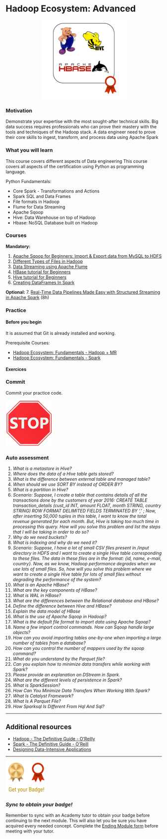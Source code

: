 # Hadoop Ecosystem: Advanced

<p align="center">
<img src="../assets/hadoop_advanced.png"> 
</p>

### Motivation ###

Demonstrate your expertise with the most sought-after technical skills. 
Big data success requires professionals who can prove their mastery with the tools and techniques of the Hadoop stack. 
A data engineer need to prove their core skills to ingest, transform, and process data using Apache Spark

### What you will learn ###

This course covers different aspects of Data engineering 
This course covers all aspects of the certification using Python as programming language.

Python Fundamentals:
* Core Spark - Transformations and Actions
* Spark SQL and Data Frames
* File formats in Hadoop
* Flume for Data Streaming
* Apache Sqoop
* Hive: Data Warehouse on top of Hadoop
* Hbase: NoSQL Database built on Hadoop

### Courses ###

**Mandatory:**

1. [Apache Sqoop for Beginners: Import & Export data from MySQL to HDFS](https://www.youtube.com/watch?v=r1NLCComQ9Q)
2. [Different Types of Files in Hadoop](https://www.youtube.com/watch?v=jKfKmBdPuT4)
3. [Data Streaming using Apache Flume](https://www.youtube.com/watch?v=fUesPFJ6FfE)
4. [HBase tutorial for Beginners](https://www.youtube.com/watch?v=V1fXSCASVDc)
5. [Hive tutorial for Beginners](https://www.youtube.com/watch?v=rr17cbPGWGA)
6. [Creating DataFrames In Spark](https://www.youtube.com/watch?v=UTpQxMtw58M)

**Optional:**
7. [Real-Time Data Pipelines Made Easy with Structured Streaming in Apache Spark](https://www.youtube.com/watch?v=wQfm4P23Hew&t=845s) (8h)

### Practice ###

#### Before you begin ####
It is assumed that Git is already installed and working.

Prerequisite Courses:
* [Hadoop Ecosystem: Fundamentals - Hadoop + MR](hadoop_ecosystem_fundamentals_1/)
* [Hadoop Ecosystem: Fundamentals - Spark](hadoop_ecosystem_fundamentals_2/)

#### Exercices ####

### Commit ###

Commit your practice code.

<img src="../assets/stop.png" title="Stop Logo" width="150" height="150">

### Auto assessment ###

1. *What is a metastore in Hive?*
2. *Where does the data of a Hive table gets stored?*
3. *What is the difference between external table and managed table?*
4. *When should we use SORT BY instead of ORDER BY?*
5. *What is a partition in Hive?*
6. *Scenario:
Suppose, I create a table that contains details of all the transactions done by the customers of year 2016: CREATE TABLE transaction_details (cust_id INT, amount FLOAT, month STRING, country STRING) ROW FORMAT DELIMITED FIELDS TERMINATED BY ‘,’ ;
Now, after inserting 50,000 tuples in this table, I want to know the total revenue generated for each month. But, Hive is taking too much time in processing this query. How will you solve this problem and list the steps that I will be taking in order to do so?*
7. *Why do we need buckets?*
8. *What is indexing and why do we need it?*
9. *Scenario:
Suppose, I have a lot of small CSV files present in /input directory in HDFS and I want to create a single Hive table corresponding to these files. The data in these files are in the format: {id, name, e-mail, country}. Now, as we know, Hadoop performance degrades when we use lots of small files.
So, how will you solve this problem where we want to create a single Hive table for lots of small files without degrading the performance of the system?*
10. *What is an Apache HBase?*
11. *What are the key components of HBase?*
12. *What is WAL in HBase?*
13. *What are the differences between the Relational database and HBase?*
14. *Define the difference between Hive and HBase?*
15. *Explain the data model of HBase*
16. *What is the use of Apache Sqoop in Hadoop?*
17. *What is the default file format to import data using Apache Sqoop?*
18. *Name a few import control commands. How can Sqoop handle large objects?*
19. *How can you avoid importing tables one-by-one when importing a large number of tables from a database?*
20. *How can you control the number of mappers used by the sqoop command?*
21. *What do you understand by the Parquet file?*
22. *Can you explain how to minimize data transfers while working with Spark?*
23. *Please provide an explanation on DStream in Spark.*
24. *What are the different levels of persistence in Spark?*
25. *What is SparkSession?*
26. *How Can You Minimize Data Transfers When Working With Spark?*
27. *What Is Catalyst Framework?*
28. *What Is A Parquet File?*
29. *How Sparksql Is Different From Hql And Sql?*

---

## Additional resources

* [Hadoop - The Definitive Guide - O’Reilly](https://www.oreilly.com/library/view/hadoop-the-definitive/9781491901687/)
* [Spark - The Definitive Guide - O’Reill](https://www.oreilly.com/library/view/spark-the-definitive/9781491912201/)
* [Designing Data-Intensive Applications](https://www.oreilly.com/library/view/designing-data-intensive-applications/9781491903063/)

---

<img src="../assets/get_badge.png"> 

### *Sync to obtain your badge!*
 
Remember to sync with an Academy tutor to obtain your badge before continuing to the next module. This will also let you be sure you have acquired every needed concept. Complete the [Ending Module form](https://forms.gle/ukvWjKtoFYx4Kn8q7) before meeting with your tutor.